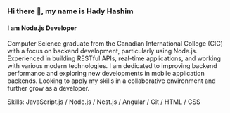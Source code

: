 



### Hi there 👋, my name is Hady Hashim 
#### I am Node.js Developer 
Computer Science graduate from the Canadian International College (CIC) with a focus on backend development, particularly using Node.js. Experienced in building RESTful APIs, real-time applications, and working with various modern technologies. I am dedicated to improving backend performance and exploring new developments in mobile application backends. Looking to apply my skills in a collaborative environment and further grow as a developer. 

Skills: JavaScript.js / Node.js / Nest.js / Angular / Git / HTML / CSS






<!--
**HadyHashiam/HadyHashiam** is a ✨ _special_ ✨ repository because its `README.md` (this file) appears on your GitHub profile.

Here are some ideas to get you started:

- 🔭 I’m currently working on ...
- 🌱 I’m currently learning ...
- 👯 I’m looking to collaborate on ...
- 🤔 I’m looking for help with ...
- 💬 Ask me about ...
- 📫 How to reach me: ...
- 😄 Pronouns: ...
- ⚡ Fun fact: ...
-->
